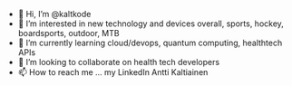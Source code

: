 - 👋 Hi, I’m @kaltkode
- 👀 I’m interested in new technology and devices overall, sports, hockey, boardsports, outdoor, MTB
- 🌱 I’m currently learning cloud/devops, quantum computing, healthtech APIs
- 💞️ I’m looking to collaborate on health tech developers
- 📫 How to reach me ... my LinkedIn Antti Kaltiainen

<!---
kaltkode/kaltkode is a ✨ special ✨ repository because its `README.md` (this file) appears on your GitHub profile.
You can click the Preview link to take a look at your changes.
--->
